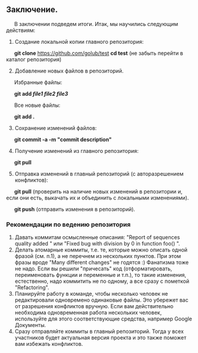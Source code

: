 ## Заключение.

&ensp;
&#8194;
В заключении подведем итоги.
Итак, мы научились следующим действиям:

1. Создание локальной копии главного репозитория:

&ensp;
&#8194;
**git clone** https://github.com/golub/test
**cd test** 
(не забыть перейти в каталог репозитория)

2. Добавление новых файлов в репозиторий.

&ensp;
&#8194;
Избранные файлы:

&ensp;
&#8194;
**git add *file1 file2 file3***

&ensp;
&#8194;
Все новые файлы:

&ensp;
&#8194;
**git add .**

3. Сохранение изменений файлов:

&ensp;
&#8194;
**git commit -a -m "commit description"**

4. Получение изменений из главного репозитория:

&ensp;
&#8194;
**git pull**

5. Отправка изменений в главный репозиторий (с авторазрешением конфликтов):

&ensp;
&#8194;
**git pull** (проверить на наличие новых изменений в репозитории и, если
они есть, выкачать их и объединить с локальными изменениями).

&ensp;
&#8194;
**git push** (отправить изменения в репозиторий).

### **Рекомендации по ведению репозитория**
1. Давать коммитам осмысленные описания: "Report of sequences quality added " или
"Fixed bug with division by 0 in function foo() ".
2. Делать атомарные коммиты, т.е. те, которые можно описать одной фразой (см.
п.1), а не перечнем из нескольких пунктов. При этом фразы вроде "Many different
changes" не годятся :) Фанатизма тоже не надо. Если вы решили "причесать" код
(отформатировать, переименовать функции и переменные и т.п.), то такие
изменения, естественно, надо коммитить не по одному, а все сразу с пометкой
"Refactoring".
3. Планируйте работу в команде, чтобы несколько человек не редактировали
одновремено одинаковые файлы. Это убережет вас от разрешения конфликтов
вручную. Если вам действительно необходима одновременная работа нескольких
человек, используйте для этого соответствующие средства, например Google
Документы.
4. Сразу отправляйте коммиты в главный репозиторий. Тогда у всех участников будет
актуальная версия проекта и это также поможет вам избежать конфликтов.